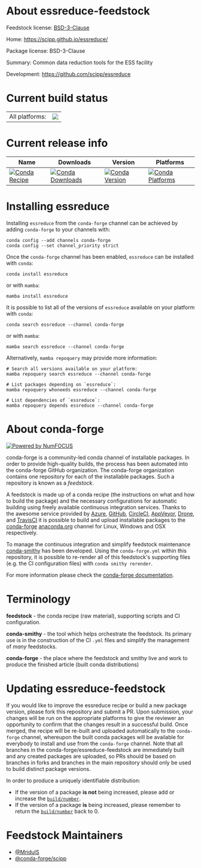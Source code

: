 About essreduce-feedstock
=========================

Feedstock license: [BSD-3-Clause](https://github.com/conda-forge/essreduce-feedstock/blob/main/LICENSE.txt)

Home: https://scipp.github.io/essreduce/

Package license: BSD-3-Clause

Summary: Common data reduction tools for the ESS facility

Development: https://github.com/scipp/essreduce

Current build status
====================


<table><tr><td>All platforms:</td>
    <td>
      <a href="https://dev.azure.com/conda-forge/feedstock-builds/_build/latest?definitionId=26240&branchName=main">
        <img src="https://dev.azure.com/conda-forge/feedstock-builds/_apis/build/status/essreduce-feedstock?branchName=main">
      </a>
    </td>
  </tr>
</table>

Current release info
====================

| Name | Downloads | Version | Platforms |
| --- | --- | --- | --- |
| [![Conda Recipe](https://img.shields.io/badge/recipe-essreduce-green.svg)](https://anaconda.org/conda-forge/essreduce) | [![Conda Downloads](https://img.shields.io/conda/dn/conda-forge/essreduce.svg)](https://anaconda.org/conda-forge/essreduce) | [![Conda Version](https://img.shields.io/conda/vn/conda-forge/essreduce.svg)](https://anaconda.org/conda-forge/essreduce) | [![Conda Platforms](https://img.shields.io/conda/pn/conda-forge/essreduce.svg)](https://anaconda.org/conda-forge/essreduce) |

Installing essreduce
====================

Installing `essreduce` from the `conda-forge` channel can be achieved by adding `conda-forge` to your channels with:

```
conda config --add channels conda-forge
conda config --set channel_priority strict
```

Once the `conda-forge` channel has been enabled, `essreduce` can be installed with `conda`:

```
conda install essreduce
```

or with `mamba`:

```
mamba install essreduce
```

It is possible to list all of the versions of `essreduce` available on your platform with `conda`:

```
conda search essreduce --channel conda-forge
```

or with `mamba`:

```
mamba search essreduce --channel conda-forge
```

Alternatively, `mamba repoquery` may provide more information:

```
# Search all versions available on your platform:
mamba repoquery search essreduce --channel conda-forge

# List packages depending on `essreduce`:
mamba repoquery whoneeds essreduce --channel conda-forge

# List dependencies of `essreduce`:
mamba repoquery depends essreduce --channel conda-forge
```


About conda-forge
=================

[![Powered by
NumFOCUS](https://img.shields.io/badge/powered%20by-NumFOCUS-orange.svg?style=flat&colorA=E1523D&colorB=007D8A)](https://numfocus.org)

conda-forge is a community-led conda channel of installable packages.
In order to provide high-quality builds, the process has been automated into the
conda-forge GitHub organization. The conda-forge organization contains one repository
for each of the installable packages. Such a repository is known as a *feedstock*.

A feedstock is made up of a conda recipe (the instructions on what and how to build
the package) and the necessary configurations for automatic building using freely
available continuous integration services. Thanks to the awesome service provided by
[Azure](https://azure.microsoft.com/en-us/services/devops/), [GitHub](https://github.com/),
[CircleCI](https://circleci.com/), [AppVeyor](https://www.appveyor.com/),
[Drone](https://cloud.drone.io/welcome), and [TravisCI](https://travis-ci.com/)
it is possible to build and upload installable packages to the
[conda-forge](https://anaconda.org/conda-forge) [anaconda.org](https://anaconda.org/)
channel for Linux, Windows and OSX respectively.

To manage the continuous integration and simplify feedstock maintenance
[conda-smithy](https://github.com/conda-forge/conda-smithy) has been developed.
Using the ``conda-forge.yml`` within this repository, it is possible to re-render all of
this feedstock's supporting files (e.g. the CI configuration files) with ``conda smithy rerender``.

For more information please check the [conda-forge documentation](https://conda-forge.org/docs/).

Terminology
===========

**feedstock** - the conda recipe (raw material), supporting scripts and CI configuration.

**conda-smithy** - the tool which helps orchestrate the feedstock.
                   Its primary use is in the construction of the CI ``.yml`` files
                   and simplify the management of *many* feedstocks.

**conda-forge** - the place where the feedstock and smithy live and work to
                  produce the finished article (built conda distributions)


Updating essreduce-feedstock
============================

If you would like to improve the essreduce recipe or build a new
package version, please fork this repository and submit a PR. Upon submission,
your changes will be run on the appropriate platforms to give the reviewer an
opportunity to confirm that the changes result in a successful build. Once
merged, the recipe will be re-built and uploaded automatically to the
`conda-forge` channel, whereupon the built conda packages will be available for
everybody to install and use from the `conda-forge` channel.
Note that all branches in the conda-forge/essreduce-feedstock are
immediately built and any created packages are uploaded, so PRs should be based
on branches in forks and branches in the main repository should only be used to
build distinct package versions.

In order to produce a uniquely identifiable distribution:
 * If the version of a package **is not** being increased, please add or increase
   the [``build/number``](https://docs.conda.io/projects/conda-build/en/latest/resources/define-metadata.html#build-number-and-string).
 * If the version of a package **is** being increased, please remember to return
   the [``build/number``](https://docs.conda.io/projects/conda-build/en/latest/resources/define-metadata.html#build-number-and-string)
   back to 0.

Feedstock Maintainers
=====================

* [@MridulS](https://github.com/MridulS/)
* [@conda-forge/scipp](https://github.com/orgs/conda-forge/teams/scipp/)

